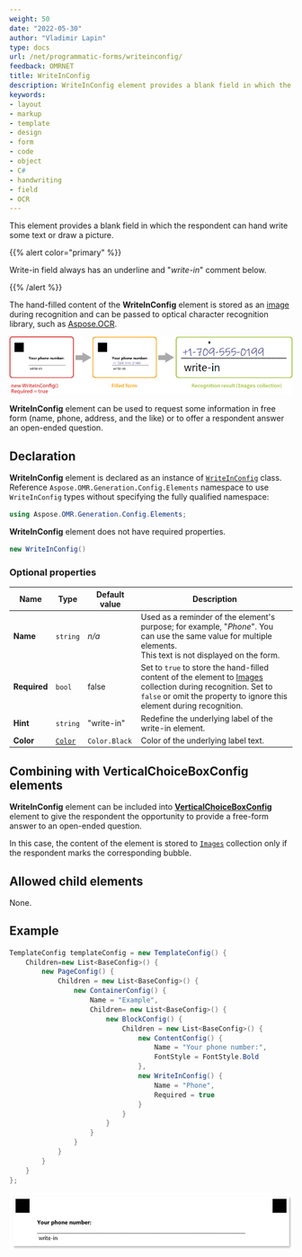 ```yaml
---
weight: 50
date: "2022-05-30"
author: "Vladimir Lapin"
type: docs
url: /net/programmatic-forms/writeinconfig/
feedback: OMRNET
title: WriteInConfig
description: WriteInConfig element provides a blank field in which the respondent can hand write some text or draw a picture.
keywords:
- layout
- markup
- template
- design
- form
- code
- object
- C#
- handwriting
- field
- OCR
---
```


This element provides a blank field in which the respondent can hand write some text or draw a picture.

{{% alert color="primary" %}} 

Write-in field always has an underline and "_write-in_" comment below.

{{% /alert %}}

The hand-filled content of the **WriteInConfig** element is stored as an [image](https://reference.aspose.com/omr/net/aspose.omr.model/recognitionresult/properties/images) during recognition and can be passed to optical character recognition library, such as [Aspose.OCR](https://products.aspose.app/ocr).

![WriteInConfig element](program-writein.png)

**WriteInConfig** element can be used to request some information in free form (name, phone, address, and the like) or to offer a respondent answer an open-ended question.

## Declaration

**WriteInConfig** element is declared as an instance of [`WriteInConfig`](https://reference.aspose.com/omr/net/aspose.omr.generation.config.elements/writeinconfig/) class. Reference `Aspose.OMR.Generation.Config.Elements` namespace to use `WriteInConfig` types without specifying the fully qualified namespace:

```csharp
using Aspose.OMR.Generation.Config.Elements;
```

**WriteInConfig** element does not have required properties.

```csharp
new WriteInConfig()
```

### Optional properties

Name | Type | Default value | Description
---- | ---- | ------------- | -----------
**Name** | `string` | _n/a_ | Used as a reminder of the element's purpose; for example, "_Phone_". You can use the same value for multiple elements.<br />This text is not displayed on the form.
**Required** | `bool` | false | Set to `true` to store the hand-filled content of the element to [Images](https://reference.aspose.com/omr/net/aspose.omr.model/recognitionresult/properties/images) collection during recognition. Set to `false` or omit the property to ignore this element during recognition.
**Hint** | `string` | "write-in" | Redefine the underlying label of the write-in element.
**Color** | [`Color`](https://reference.aspose.com/omr/net/aspose.omr.generation/color/) | `Color.Black` | Color of the underlying label text.

## Combining with VerticalChoiceBoxConfig elements

**WriteInConfig** element can be included into [**VerticalChoiceBoxConfig**](/omr/net/json-markup/verticalchoiceboxconfig/) element to give the respondent the opportunity to provide a free-form answer to an open-ended question.

In this case, the content of the element is stored to [`Images`](https://reference.aspose.com/omr/net/aspose.omr.model/recognitionresult/properties/images) collection only if the respondent marks the corresponding bubble.

## Allowed child elements

None.

## Example

```csharp
TemplateConfig templateConfig = new TemplateConfig() {
	Children=new List<BaseConfig>() {
		new PageConfig() {
			Children = new List<BaseConfig>() {
				new ContainerConfig() {
					Name = "Example",
					Children= new List<BaseConfig>() {
						new BlockConfig() {
							Children = new List<BaseConfig>() {
								new ContentConfig() {
									Name = "Your phone number:",
									FontStyle = FontStyle.Bold
								},
								new WriteInConfig() {
									Name = "Phone",
									Required = true
								}
							}
						}
					}
				}
			}
		}
	}
};
```

![WriteInConfig element example](write_in-example.png)
